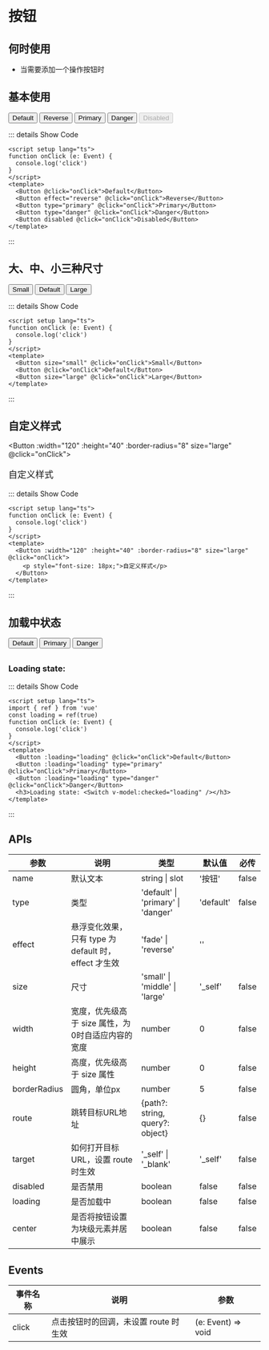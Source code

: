 # 按钮

## 何时使用

- 当需要添加一个操作按钮时

<script setup lang="ts">
import { ref } from 'vue'
const loading = ref(true)
function onClick (e: Event) {
  console.log('click')
}
</script>

## 基本使用

<div :class="$style['m-flex']">
  <Button @click="onClick">Default</Button>
  <Button effect="reverse" @click="onClick">Reverse</Button>
  <Button type="primary" @click="onClick">Primary</Button>
  <Button type="danger" @click="onClick">Danger</Button>
  <Button disabled @click="onClick">Disabled</Button>
</div>

::: details Show Code

```vue
<script setup lang="ts">
function onClick (e: Event) {
  console.log('click')
}
</script>
<template>
  <Button @click="onClick">Default</Button>
  <Button effect="reverse" @click="onClick">Reverse</Button>
  <Button type="primary" @click="onClick">Primary</Button>
  <Button type="danger" @click="onClick">Danger</Button>
  <Button disabled @click="onClick">Disabled</Button>
</template>

```

:::

## 大、中、小三种尺寸

<div :class="$style['m-flex']">
  <Button size="small" @click="onClick">Small</Button>
  <Button @click="onClick">Default</Button>
  <Button size="large" @click="onClick">Large</Button>
</div>

::: details Show Code

```vue
<script setup lang="ts">
function onClick (e: Event) {
  console.log('click')
}
</script>
<template>
  <Button size="small" @click="onClick">Small</Button>
  <Button @click="onClick">Default</Button>
  <Button size="large" @click="onClick">Large</Button>
</template>

```

:::

## 自定义样式

<Button :width="120" :height="40" :border-radius="8" size="large" @click="onClick">
  <p style="font-size: 18px;">自定义样式</p>
</Button>

::: details Show Code

```vue
<script setup lang="ts">
function onClick (e: Event) {
  console.log('click')
}
</script>
<template>
  <Button :width="120" :height="40" :border-radius="8" size="large" @click="onClick">
    <p style="font-size: 18px;">自定义样式</p>
  </Button>
</template>

```

:::

## 加载中状态

<div :class="$style['m-flex']">
  <Button :loading="loading" @click="onClick">Default</Button>
  <Button :loading="loading" type="primary" @click="onClick">Primary</Button>
  <Button :loading="loading" type="danger" @click="onClick">Danger</Button>
</div>
<div :class="$style['m-flex']" style="margin-top: 30px;">
  <h3 :class="$style['u-h3']">Loading state: </h3>
  <Switch v-model:checked="loading" />
</div>

::: details Show Code

```vue
<script setup lang="ts">
import { ref } from 'vue'
const loading = ref(true)
function onClick (e: Event) {
  console.log('click')
}
</script>
<template>
  <Button :loading="loading" @click="onClick">Default</Button>
  <Button :loading="loading" type="primary" @click="onClick">Primary</Button>
  <Button :loading="loading" type="danger" @click="onClick">Danger</Button>
  <h3>Loading state: <Switch v-model:checked="loading" /></h3>
</template>

```

:::

<style module>
.m-flex {
  display: flex;
  flex-wrap: wrap;
  gap: 12px;
  align-items: center;
}
.u-h3 {
  margin-top: 0 !important;
}
</style>

## APIs

参数 | 说明 | 类型 | 默认值 | 必传
-- | -- | -- | -- | --
name | 默认文本 | string &#124; slot | '按钮' | false
type | 类型 | 'default' &#124; 'primary' &#124; 'danger' | 'default' | false
effect | 悬浮变化效果，只有 type 为 default 时，effect 才生效 | 'fade' &#124; 'reverse' | ''
size | 尺寸 | 'small' &#124; 'middle' &#124; 'large' | '_self' | false
width | 宽度，优先级高于 size 属性，为0时自适应内容的宽度 | number | 0 | false
height | 高度，优先级高于 size 属性 | number | 0 | false
borderRadius | 圆角，单位px | number | 5 | false
route | 跳转目标URL地址 | {path?: string&#44; query?: object} | {} | false
target | 如何打开目标URL，设置 route 时生效 | '_self' &#124; '_blank' | '_self' | false
disabled | 是否禁用 | boolean | false | false
loading | 是否加载中 | boolean | false | false
center | 是否将按钮设置为块级元素并居中展示 | boolean | false | false

## Events

事件名称 | 说明 | 参数
-- | -- | --
click | 点击按钮时的回调，未设置 route 时生效 | (e: Event) => void
